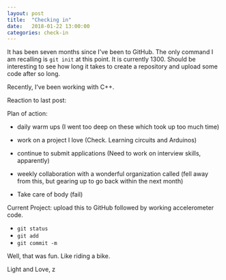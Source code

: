 ```yaml
---
layout: post
title:  "Checking in"
date:   2018-01-22 13:00:00 
categories: check-in
---
```


It has been seven months since I've been to GitHub. The only command I am recalling is `git init` at this point. It is currently 1300. Should be interesting to see how long it takes to create a repository and upload some code after so long. 

Recently, I've been working with C++. 
 
Reaction to last post:

Plan of action: 

* daily warm ups (I went too deep on these which took up too much time)

* work on a project I love (Check. Learning circuits and Arduinos)

* continue to submit applications (Need to work on interview skills, apparently)

* weekly collaboration with a wonderful organization called (fell away from this, but gearing up to go back within the next month)

* Take care of body (fail)

Current Project: upload this to GitHub followed by working accelerometer code.

* `git status`
* `git add`
* `git commit -m`

Well, that was fun. Like riding a bike. 


Light and Love, z